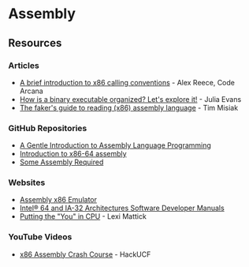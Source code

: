 # Assembly

## Resources

### Articles

* [A brief introduction to x86 calling conventions](https://codearcana.com/posts/2013/05/21/a-brief-introduction-to-x86-calling-conventions.html) - Alex Reece, Code Arcana
* [How is a binary executable organized? Let's explore it!](https://jvns.ca/blog/2014/09/06/how-to-read-an-executable/) - Julia Evans
* [The faker's guide to reading (x86) assembly language](https://www.timdbg.com/posts/fakers-guide-to-assembly/) - Tim Misiak

### GitHub Repositories

* [A Gentle Introduction to Assembly Language Programming](https://github.com/pkivolowitz/asm\_book)
* [Introduction to x86-64 assembly](https://github.com/luamfb/intro\_x86-64)
* [Some Assembly Required](https://github.com/hackclub/some-assembly-required)

### Websites

* [Assembly x86 Emulator](https://carlosrafaelgn.com.br/Asm86/)
* [Intel® 64 and IA-32 Architectures Software Developer Manuals](https://www.intel.com/content/www/us/en/developer/articles/technical/intel-sdm.html)
* [Putting the "You" in CPU](https://cpu.land/) - Lexi Mattick

### YouTube Videos

* [x86 Assembly Crash Course](https://www.youtube.com/watch?v=75gBFiFtAb8) - HackUCF
